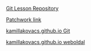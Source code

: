 [Git Lesson Repository](https://github.com/kamillakovacs/git-lesson-repository) 

[Patchwork link](https://github.com/kamillakovacs/patchwork)

[kamillakovacs.github.io Git](https://github.com/kamillakovacs/kamillakovacs.github.io)

[kamillakovacs.github.io weboldal](https://kamillakovacs.github.io/index.html)
